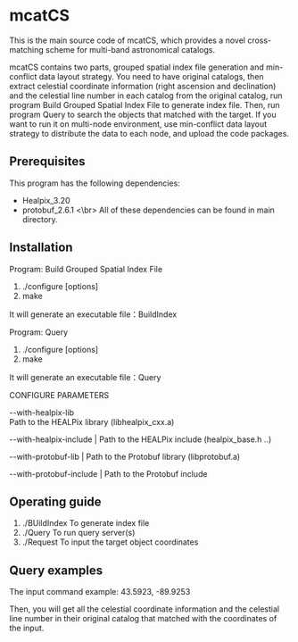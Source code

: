 # mcatCS
This is the main source code of mcatCS, which provides a novel cross-matching scheme for multi-band astronomical catalogs.

mcatCS contains two parts, grouped spatial index file generation and min-conflict data layout strategy. You need to have original catalogs, then extract celestial coordinate information (right ascension and declination) and the celestial line number in each catalog from the original catalog, run program Build Grouped Spatial Index File to generate index file. Then, run program Query to search the objects that matched with the target. If you want to run it on multi-node environment, use min-conflict data layout strategy to distribute the data to each node, and upload the code packages.

## Prerequisites

This program has the following dependencies:
  - Healpix_3.20
  - protobuf_2.6.1  <\br> 
All of these dependencies can be found in main directory.


## Installation

Program: Build Grouped Spatial Index File
1) ./configure [options]
2) make

It will generate an executable file：BuildIndex

Program: Query
1) ./configure [options]
2) make

It will generate an executable file：Query

CONFIGURE PARAMETERS

   --with-healpix-lib           
   Path to the HEALPix library (libhealpix_cxx.a) 
   
   --with-healpix-include       | Path to the HEALPix include (healpix_base.h ..)
   
   --with-protobuf-lib          | Path to the Protobuf library (libprotobuf.a)
   
   --with-protobuf-include      | Path to the Protobuf include


## Operating guide
1) ./BUildIndex                  To generate index file 
2) ./Query                       To run query server(s)
3) ./Request                     To input the target object coordinates

## Query examples



The input command example: 43.5923, -89.9253

Then, you will get all the celestial coordinate information and the celestial line number in their original catalog that matched with the coordinates of the input.

